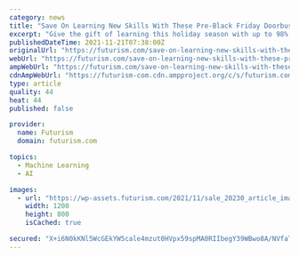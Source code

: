 ```yaml
---
category: news
title: "Save On Learning New Skills With These Pre-Black Friday Doorbusters"
excerpt: "Give the gift of learning this holiday season with up to 98% off these 10 Pre-Black Friday Doorbusters Sale course bundles. Learn ethical hacking from senior penetration tester and cybersecurity expert Mohamed Atef."
publishedDateTime: 2021-11-21T07:38:00Z
originalUrl: "https://futurism.com/save-on-learning-new-skills-with-these-pre-black-friday-doorbusters"
webUrl: "https://futurism.com/save-on-learning-new-skills-with-these-pre-black-friday-doorbusters"
ampWebUrl: "https://futurism.com/save-on-learning-new-skills-with-these-pre-black-friday-doorbusters/amp"
cdnAmpWebUrl: "https://futurism-com.cdn.ampproject.org/c/s/futurism.com/save-on-learning-new-skills-with-these-pre-black-friday-doorbusters/amp"
type: article
quality: 44
heat: 44
published: false

provider:
  name: Futurism
  domain: futurism.com

topics:
  - Machine Learning
  - AI

images:
  - url: "https://wp-assets.futurism.com/2021/11/sale_20230_article_image-1.jpeg"
    width: 1200
    height: 800
    isCached: true

secured: "X+i6N0kKNl5WcGEkYW5cale4mzut0HVpx59spMA0RIIbegY39WBwo8A/NVfaTCT/fhukND6xdZA4499Z78iIhm6MrgIQfz0qFwaTRydEubyGpJ5zcUYuDBXvdbxBj1asVObXL+oz62dVO49ZSzv7v/MX57tHwKAlFW5I9GMuxMLbQrJEVI6WrSbbP1Hj3rM8tBRp5YBCFO8iH62WS5rXhIWEVLSQf7giA0g0enzh/JFt0BZJPZb5Mw1dYO19zJf5FQgTVJeAzYqnLjtzkVhJnOHuIdwIeVjBaShrYnLXaMIA5FVmCP8hyc1EeSEwEPZCEn4pDnWo9MUmROGwdb9cuelNHV/UzY75NCs9yHf9d5o=;S6inQtipQzxC5hgWHBBf4Q=="
---
```


